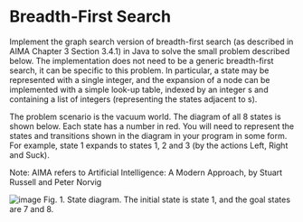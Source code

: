 # Breadth-First Search

Implement the graph search version of breadth-first search (as described in AIMA Chapter 3 Section 3.4.1) in Java to solve the small problem described below. The implementation does not need to be a generic breadth-first search, it can be specific to this problem. In particular, a state may be represented with a single integer, and the expansion of a node can be implemented with a simple look-up table, indexed by an integer s and containing a list of integers (representing the states adjacent to s).

The problem scenario is the vacuum world. The diagram of all 8 states is shown below. Each state has a number in red. You will need to represent the states and transitions shown in the diagram in your program in some form. For example, state 1 expands to states 1, 2 and 3 (by the actions Left, Right and Suck).

Note:  AIMA refers to Artificial Intelligence: A Modern Approach, by Stuart Russell and Peter Norvig 

![image](https://user-images.githubusercontent.com/60503179/169688495-def48632-72a4-4e7b-9b32-e3e6e1da0f34.png)
Fig. 1. State diagram. 
The initial state is state 1, and the goal states are 7 and 8.

